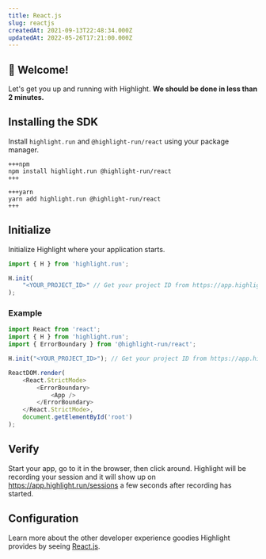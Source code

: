 ```yaml
---
title: React.js
slug: reactjs
createdAt: 2021-09-13T22:48:34.000Z
updatedAt: 2022-05-26T17:21:00.000Z
---
```


## 👋 Welcome!

Let's get you up and running with Highlight. **We should be done in less than 2 minutes.**

## Installing the SDK

Install `highlight.run` and `@highlight-run/react` using your package manager.

```codeblocktabs
+++npm
npm install highlight.run @highlight-run/react
+++

+++yarn
yarn add highlight.run @highlight-run/react
+++
```

## Initialize

Initialize Highlight where your application starts.

```typescript
import { H } from 'highlight.run';

H.init(
    "<YOUR_PROJECT_ID>" // Get your project ID from https://app.highlight.run/setup
);
```

### Example

```typescript
import React from 'react';
import { H } from 'highlight.run';
import { ErrorBoundary } from '@highlight-run/react';

H.init("<YOUR_PROJECT_ID>"); // Get your project ID from https://app.highlight.run/setup

ReactDOM.render(
    <React.StrictMode>
        <ErrorBoundary>
            <App />
        </ErrorBoundary>
    </React.StrictMode>,
    document.getElementById('root')
);
```

## Verify

Start your app, go to it in the browser, then click around. Highlight will be recording your session and it will show up on <https://app.highlight.run/sessions> a few seconds after recording has started.

## Configuration

Learn more about the other developer experience goodies Highlight provides by seeing [React.js](/getting-started/client-sdk/reactjs).
